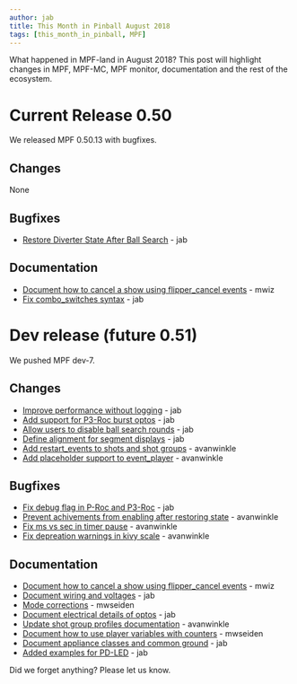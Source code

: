 ```yaml
---
author: jab
title: This Month in Pinball August 2018
tags: [this_month_in_pinball, MPF]
---
```

What happened in MPF-land in August 2018?
This post will highlight changes in MPF, MPF-MC, MPF monitor, documentation
and the rest of the ecosystem.

# Current Release 0.50

We released MPF 0.50.13 with bugfixes.

## Changes

None

## Bugfixes

* [Restore Diverter State After Ball Search](https://github.com/missionpinball/mpf/commit/7930fbc4691676edb87d5601245dd460e18562f0) - jab

## Documentation

* [Document how to cancel a show using flipper_cancel events](https://github.com/missionpinball/mpf-docs/commit/c060d879e61195dacb29c5dcd64a4a60810a32e5) - mwiz
* [Fix combo_switches syntax](https://github.com/missionpinball/mpf-docs/commit/721c6166b07e7dfd9b11ed53d46b9102be0fbfa5) - jab

# Dev release (future 0.51)

We pushed MPF dev-7.

## Changes

* [Improve performance without logging](https://github.com/missionpinball/mpf/commit/b870147b3031f4ab5cea90911269013b8d86f3ac) - jab
* [Add support for P3-Roc burst optos](https://github.com/missionpinball/mpf/commit/c98832f4e175a4cc2d1de0c546a3b9d65432aedb) - jab
* [Allow users to disable ball search rounds](https://github.com/missionpinball/mpf/commit/2ded24ac3076c877a53ed575205fe124378888e0) - jab
* [Define alignment for segment displays](https://github.com/missionpinball/mpf/issues/1201) - jab
* [Add restart_events to shots and shot groups](https://github.com/missionpinball/mpf/pull/1213) - avanwinkle
* [Add placeholder support to event_player](https://github.com/missionpinball/mpf/pull/1212) - avanwinkle


## Bugfixes

* [Fix debug flag in P-Roc and P3-Roc](https://github.com/missionpinball/mpf/commit/015fc4d8508ffadf9324100a5d9280dd4e781b49) - jab
* [Prevent achivements from enabling after restoring state](https://github.com/missionpinball/mpf/pull/1211) - avanwinkle
* [Fix ms vs sec in timer pause](https://github.com/missionpinball/mpf/pull/1214) - avanwinkle
* [Fix depreation warnings in kivy scale](https://github.com/missionpinball/mpf-mc/pull/343) - avanwinkle

## Documentation

* [Document how to cancel a show using flipper_cancel events](https://github.com/missionpinball/mpf-docs/commit/acb6c6ba2efaaba8b5a93e71f229772f8b6c96a9) - mwiz
* [Document wiring and voltages](https://github.com/missionpinball/mpf-docs/commit/a7a70a8b3c454f725edb5773fceadf77659f2584) - jab
* [Mode corrections](https://github.com/missionpinball/mpf-docs/pull/169) - mwseiden
* [Document electrical details of optos](https://github.com/missionpinball/mpf-docs/commit/7c06de742a730449b9d82e32a864b9fcfa3684d2) - jab
* [Update shot group profiles documentation](https://github.com/missionpinball/mpf-docs/pull/171) - avanwinkle
* [Document how to use player variables with counters](https://github.com/missionpinball/mpf-docs/pull/172) - mwseiden
* [Document appliance classes and common ground](https://github.com/missionpinball/mpf-docs/commit/44c15465db97108d93fad1637c43a3778afdd4aa) - jab
* [Added examples for PD-LED](https://github.com/missionpinball/mpf-docs/commit/a57ddb305abf8b4738e355143be1222d6c763b6b) - jab


Did we forget anything? Please let us know.

